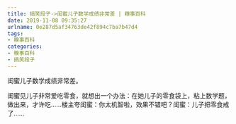 ```yaml
---
title: 搞笑段子->闺蜜儿子数学成绩非常差 | 糗事百科
date: 2019-11-08 09:35:27
urlname: 0e287d5af34763de42f894c7ba7b47d4
tags: 
- 糗事百科
categories:
- 糗事百科
- 搞笑段子
---
```

闺蜜儿子数学成绩非常差。

闺蜜见儿子非常爱吃零食，就想出一个办法：在她儿子的零食袋上，粘上数学题，做出来，才许吃……楼主夸闺蜜：你太机智啦，效果不错吧？闺蜜：儿子把零食戒了……


